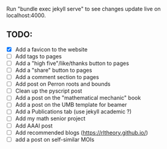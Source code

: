 Run "bundle exec jekyll serve" to see changes update live on localhost:4000.

## TODO:
- [x] Add a favicon to the website
- [ ] Add tags to pages
- [ ] Add a "high five"/like/thanks button to pages
- [ ] Add a "share" button to pages
- [ ] Add a comment section to pages
- [ ] Add post on Perron roots and bounds
- [ ] Clean up the pyscript post
- [ ] Add a post on the "mathematical mechanic" book
- [ ] Add a post on the UMB template for beamer
- [ ] Add a Publications tab (use jekyll academic ?)
- [ ] Add my math senior project
- [ ] Add AAAI post
- [ ] Add recommended blogs (https://rltheory.github.io/)
- [ ] add a post on self-similar MOIs
